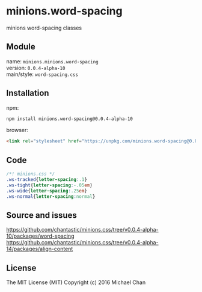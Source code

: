 # minions.word-spacing
minions word-spacing classes

## Module
name: `minions.minions.word-spacing`  
version: `0.0.4-alpha-10`  
main/style: `word-spacing.css`  

## Installation
npm:
```bash
npm install minions.word-spacing@0.0.4-alpha-10
```

browser:
```html
<link rel="stylesheet" href="https://unpkg.com/minions.word-spacing@0.0.4-alpha-10" />
```

## Code
```css
/*! minions.css */
.ws-tracked{letter-spacing:.1}
.ws-tight{letter-spacing:-.05em}
.ws-wide{letter-spacing:.25em}
.ws-normal{letter-spacing:normal}

```

## Source and issues

https://github.com/chantastic/minions.css/tree/v0.0.4-alpha-10/packages/word-spacing
https://github.com/chantastic/minions.css/tree/v0.0.4-alpha-14/packages/align-content

## License

The MIT License (MIT)
Copyright (c) 2016 Michael Chan